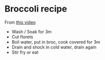 # Broccoli recipe

From [this video](https://youtu.be/ShsbcKn8A8E)

- Wash / Soak for 3m
- Cut florets
- Boil water, put in broc, cook covered for 3m
- Drain and shock in cold water, drain again
- Stir fry or eat
